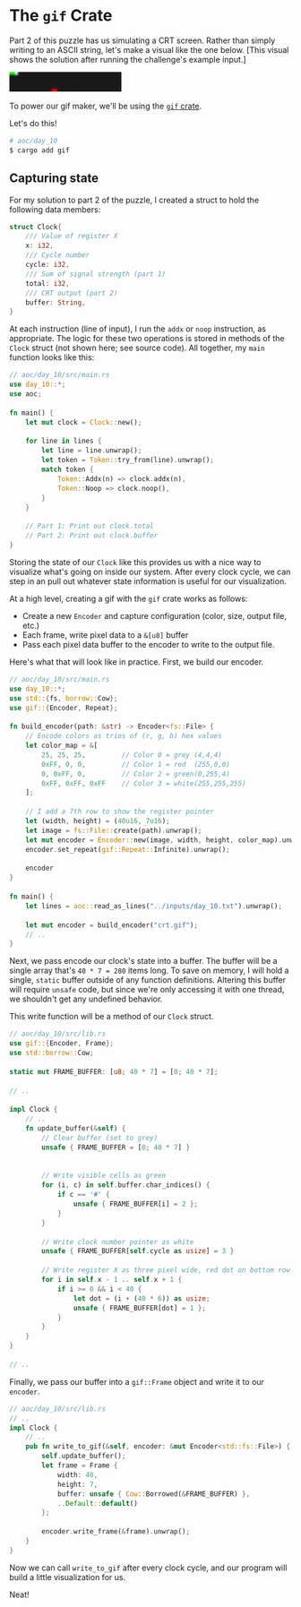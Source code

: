 # The `gif` Crate

Part 2 of this puzzle has us simulating a CRT screen. Rather than simply writing to an ASCII string, let's make a visual like the one below. \[This visual shows the solution after running the challenge's example input.\]

<img src="./crt.gif" style="width:200px;"/>

To power our gif maker, we'll be using the [`gif` crate](https://crates.io/crates/gif). 

Let's do this!

```bash
# aoc/day_10
$ cargo add gif
```
## Capturing state

For my solution to part 2 of the puzzle, I created a struct to hold the following data members:

```rust
struct Clock{
    /// Value of register X
    x: i32,
    /// Cycle number
    cycle: i32,
    /// Sum of signal strength (part 1)
    total: i32,
    /// CRT output (part 2)
    buffer: String,
}
```
At each instruction (line of input), I run the `addx` or `noop` instruction, as appropriate. The logic for these two operations is stored in methods of the `Clock` struct (not shown here; see source code). All together, my `main` function looks like this:

```rust
// aoc/day_10/src/main.rs
use day_10::*;
use aoc;

fn main() {
    let mut clock = Clock::new();
    
    for line in lines {
        let line = line.unwrap();
        let token = Token::try_from(line).unwrap();
        match token {
            Token::Addx(n) => clock.addx(n),
            Token::Noop => clock.noop(),
        }
    }

    // Part 1: Print out clock.total
    // Part 2: Print out clock.buffer
}
```

Storing the state of our `Clock` like this provides us with a nice way to visualize what's going on inside our system. After every clock cycle, we can step in an pull out whatever state information is useful for our visualization.

At a high level, creating a gif with the `gif` crate works as follows:
- Create a new `Encoder` and capture configuration (color, size, output file, etc.)
- Each frame, write pixel data to a `&[u8]` buffer
- Pass each pixel data buffer to the encoder to write to the output file.

Here's what that will look like in practice. First, we build our encoder.

```rust
// aoc/day_10/src/main.rs
use day_10::*;
use std::{fs, borrow::Cow};
use gif::{Encoder, Repeat};

fn build_encoder(path: &str) -> Encoder<fs::File> {
    // Encode colors as trios of (r, g, b) hex values
    let color_map = &[
        25, 25, 25,         // Color 0 = grey (4,4,4)
        0xFF, 0, 0,         // Color 1 = red  (255,0,0)
        0, 0xFF, 0,         // Color 2 = green(0,255,4)
        0xFF, 0xFF, 0xFF    // Color 3 = white(255,255,255)
    ];

    // I add a 7th row to show the register pointer
    let (width, height) = (40u16, 7u16);
    let image = fs::File::create(path).unwrap();
    let mut encoder = Encoder::new(image, width, height, color_map).unwrap();
    encoder.set_repeat(gif::Repeat::Infinite).unwrap();

    encoder
}

fn main() {
    let lines = aoc::read_as_lines("../inputs/day_10.txt").unwrap();

    let mut encoder = build_encoder("crt.gif");
    // ..
}
```
Next, we pass encode our clock's state into a buffer. The buffer will be a single array that's `40 * 7 = 280` items long. To save on memory, I will hold a single, `static` buffer outside of any function definitions. Altering this buffer will require `unsafe` code, but since we're only accessing it with one thread, we shouldn't get any undefined behavior.

This write function will be a method of our `Clock` struct.
```rust
// aoc/day_10/src/lib.rs
use gif::{Encoder, Frame};
use std::borrow::Cow;

static mut FRAME_BUFFER: [u8; 40 * 7] = [0; 40 * 7];

// ..

impl Clock {
    // ..
    fn update_buffer(&self) {
        // Clear buffer (set to grey) 
        unsafe { FRAME_BUFFER = [0; 40 * 7] }
                

        // Write visible cells as green
        for (i, c) in self.buffer.char_indices() {
            if c == '#' {
                unsafe { FRAME_BUFFER[i] = 2 };
            }
        }

        // Write clock number pointer as white
        unsafe { FRAME_BUFFER[self.cycle as usize] = 3 }

        // Write register X as three pixel wide, red dot on bottom row
        for i in self.x - 1 .. self.x + 1 {
            if i >= 0 && i < 40 {
                let dot = (i + (40 * 6)) as usize;
                unsafe { FRAME_BUFFER[dot] = 1 };
            }
        }
    }
}

// ..

```
Finally, we pass our buffer into a `gif::Frame` object and write it to our `encoder`.
```rust
// aoc/day_10/src/lib.rs
// ..
impl Clock {
    // ..
    pub fn write_to_gif(&self, encoder: &mut Encoder<std::fs::File>) {
        self.update_buffer();
        let frame = Frame {
            width: 40,
            height: 7,
            buffer: unsafe { Cow::Borrowed(&FRAME_BUFFER) },
            ..Default::default()
        };

        encoder.write_frame(&frame).unwrap();
    }
}
```
Now we can call `write_to_gif` after every clock cycle, and our program will build a little visualization for us. 

Neat!